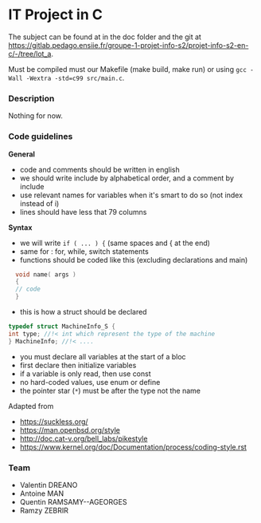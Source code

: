 # IT Project in C

The subject can be found
at in the doc folder and the git
at https://gitlab.pedago.ensiie.fr/groupe-1-projet-info-s2/projet-info-s2-en-c/-/tree/lot_a.

Must be compiled must our Makefile (make build,
make run) or using ``gcc -Wall -Wextra -std=c99 src/main.c``.

### Description

Nothing for now.

### Code guidelines

**General**
* code and comments should be written in english
* we should write include by alphabetical order, and a comment by include
* use relevant names for variables when it's smart to do so (not index instead of i)
* lines should have less that 79 columns

**Syntax**
* we will write `if ( ... ) {` (same spaces and { at the end)
* same for : for, while, switch statements
* functions should be coded like this (excluding declarations and main)
```c
  void name( args )
  {
  // code
  }  
  ```
* this is how a struct should be declared
```c
typedef struct MachineInfo_S {
int type; //!< int which represent the type of the machine
} MachineInfo; //!< ....
```
* you must declare all variables at the start of a bloc
* first declare then initialize variables
* if a variable is only read, then use const
* no hard-coded values, use enum or define
* the pointer star (`*`) must be after the type not the name

Adapted from
* https://suckless.org/
* https://man.openbsd.org/style
* http://doc.cat-v.org/bell_labs/pikestyle
* https://www.kernel.org/doc/Documentation/process/coding-style.rst

### Team

* Valentin DREANO
* Antoine MAN
* Quentin RAMSAMY--AGEORGES 
*  Ramzy ZEBRIR